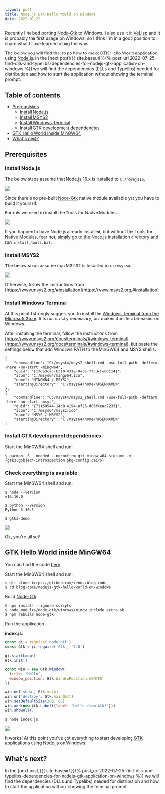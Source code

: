 ```yaml
---
layout: post
title: Node.js GTK Hello World on Windows
date: 2022-07-22
---
```


Recently I helped porting [Node-Gtk](https://github.com/romgrk/node-gtk/pull/327) to Windows. I also use it in
[VeLisp](https://github.com/ten0s/velisp) and it is probably the first usage on Windows,
so I think I'm in a good position to share what I have learned along the way.

The below you will find the steps how to make [GTK](https://www.gtk.org/) Hello World application using [Node.js](https://nodejs.org/).
In the [next post]({{ site.baseurl }}{% post_url 2022-07-25-find-dlls-and-typelibs-dependencies-for-nodejs-gtk-application-on-windows %})
we will find the dependencies (DLLs and Typelibs) needed for distribution and how to start the application without showing the terminal prompt.

## Table of contents

- [Prerequisites](#prerequisites)
  - [Install Node.js](#install-nodejs)
  - [Install MSYS2](#install-msys2)
  - [Install Windows Terminal](#install-windows-terminal)
  - [Install GTK development dependencies](#install-gtk-development-dependencies)
- [GTK Hello World inside MinGW64](#gtk-hello-world-inside-mingw64)
- [What's next?](#whats-next)


## Prerequisites

### Install Node.js

The below steps assume that Node.js 16.x is installed to `C:/nodejs16`.

![](/assets/images/nodejs-gtk-hello-world-on-windows/nodejs16-path.png)

Since there's no pre-built [Node-Gtk](https://github.com/romgrk/node-gtk) native module available yet you have to build it yourself.

For this we need to install the Tools for Native Modules.

![](/assets/images/nodejs-gtk-hello-world-on-windows/nodejs16-tools.png)

If you happen to have Node.js already installed, but without the Tools for Native Modules, fear not, simply go to the Node.js
installation directory and run `install_tools.bat`.


### Install MSYS2

The below steps assume that MSYS2 is installed to `C:/msys64`.


![](/assets/images/nodejs-gtk-hello-world-on-windows/msys2-path.png)

Otherwise, follow the instructions from [https://www.msys2.org/#installation](https://www.msys2.org/#installation)


### Install Windows Terminal

At this point I strongly suggest you to install the [Windows Terminal from the Microsoft Store](https://aka.ms/terminal).
It is not strictly necessary, but makes the life a bit easier on Windows.

After installing the terminal, follow the instructions from [https://www.msys2.org/docs/terminals/#windows-terminal](https://www.msys2.org/docs/terminals/#windows-terminal), but paste the settings below that add Windows PATH to the MinGW64 and MSYS shells:

```
{
    "commandline": "C:/msys64/msys2_shell.cmd -use-full-path -defterm -here -no-start -mingw64",
    "guid": "{17da3cac-b318-431e-8a3e-7fcdefe6d114}",
    "icon": "C:/msys64/mingw64.ico",
    "name": "MINGW64 / MSYS2",
    "startingDirectory": "C:/msys64/home/%USERNAME%"
},
{
    "commandline": "C:/msys64/msys2_shell.cmd -use-full-path -defterm -here -no-start -msys",
    "guid": "{71160544-14d8-4194-af25-d05feeac7233}",
    "icon": "C:/msys64/msys2.ico",
    "name": "MSYS / MSYS2",
    "startingDirectory": "C:/msys64/home/%USERNAME%"
}
```

### Install GTK development dependencies

Start the MinGW64 shell and run:


```
$ pacman -S --needed --noconfirm git mingw-w64-$(uname -m)-{gtk3,gobject-introspection,pkg-config,cairo}
```

### Check everything is available

Start the MinGW64 shell and run:

```
$ node --version
v16.16.0
```

```
$ python --version
Python 3.10.5
```

```
$ gtk3-demo
```

![](/assets/images/nodejs-gtk-hello-world-on-windows/gtk3-demo.png)

Ok, you're all set!


## GTK Hello World inside MinGW64

You can find the code [here](https://github.com/ten0s/blog-code/tree/main/nodejs-gtk-hello-world-on-windows).

Start the MinGW64 shell and run:


```
$ git clone https://github.com/ten0s/blog-code
$ cd blog-code/nodejs-gtk-hello-world-on-windows
```

Build [Node-Gtk](https://github.com/romgrk/node-gtk)

```
$ npm install --ignore-scripts
$ node_modules/node-gtk/windows/mingw_include_extra.sh
$ npm rebuild node-gtk
```

Run the application

**index.js**:


```javascript
const gi = require('node-gtk')
const Gtk = gi.require('Gtk', '3.0')

gi.startLoop()
Gtk.init()

const win = new Gtk.Window({
  title: 'Hello',
  window_position: Gtk.WindowPosition.CENTER
})

win.on('show', Gtk.main)
win.on('destroy', Gtk.mainQuit)
win.setDefaultSize(200, 80)
win.add(new Gtk.Label({label: 'Hello from Gtk!'}))
win.showAll()
```

```
$ node index.js
```

![](/assets/images/nodejs-gtk-hello-world-on-windows/hello-gtk-mingw64.png)

It works! At this point you've got everything to start developing
[GTK](https://www.gtk.org/) applications using [Node.js](https://nodejs.org/) on Windows.



## What's next?

In the [next post]({{ site.baseurl }}{% post_url 2022-07-25-find-dlls-and-typelibs-dependencies-for-nodejs-gtk-application-on-windows %})
we will find the dependencies (DLLs and Typelibs) needed for distribution and how to start the application without showing the terminal prompt.
